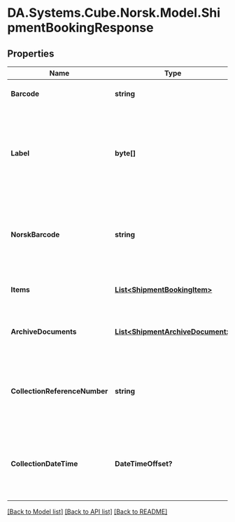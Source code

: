 # DA.Systems.Cube.Norsk.Model.ShipmentBookingResponse

## Properties

Name | Type | Description | Notes
------------ | ------------- | ------------- | -------------
**Barcode** | **string** | the barcode shown on the shipment label. | [optional] 
**Label** | **byte[]** | Consolidated multi page pdf of the label and archive documents.  Base64 encoded copy of the default shipment labels in 6x4 in PDF format | [optional] 
**NorskBarcode** | **string** | Barcode/identifier allocated for the shipment  by Norsk for tracking of the shipment.  May not be displayed on the label. | [optional] 
**Items** | [**List&lt;ShipmentBookingItem&gt;**](ShipmentBookingItem.md) | A collection containing details for each shipment item | [optional] 
**ArchiveDocuments** | [**List&lt;ShipmentArchiveDocument&gt;**](ShipmentArchiveDocument.md) | A collection of any non label documents to go with the shipment. | [optional] 
**CollectionReferenceNumber** | **string** | Supplier collection reference number for shipment with collection.  Will be null for non collection shipment | [optional] 
**CollectionDateTime** | **DateTimeOffset?** | Supplier collection date with time number for shipment with collection.  Will be null for non collection shipment | [optional] 

[[Back to Model list]](../README.md#documentation-for-models) [[Back to API list]](../README.md#documentation-for-api-endpoints) [[Back to README]](../README.md)

